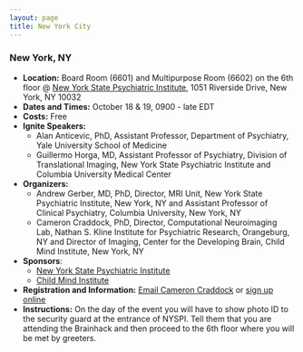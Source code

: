 ```yaml
---
layout: page
title: New York City
---
```


<h3>New York, NY</h3>
<ul>
	<li><strong>Location:</strong> Board Room (6601) and Multipurpose Room (6602) on the 6th floor @ <a href="http://nyspi.org/directions" target="_blank">New York State Psychiatric Institute</a>, 1051 Riverside Drive, New York, NY 10032</li>
	<li><strong>Dates and Times:</strong> October 18 &amp; 19, 0900 - late EDT</li>
	<li><strong>Costs:</strong> Free</li>
	<li><strong>Ignite Speakers:</strong>
<ul>
	<li>Alan Anticevic, PhD, Assistant Professor, Department of Psychiatry, Yale University School of Medicine</li>
	<li>Guillermo Horga, MD, Assistant Professor of Psychiatry, Division of Translational Imaging, New York State Psychiatric Institute and Columbia University Medical Center</li>
</ul>
</li>
	<li><strong>Organizers:</strong>
<ul>
	<li>Andrew Gerber, MD, PhD, Director, MRI Unit, New York State Psychiatric Institute, New York, NY and Assistant Professor of Clinical Psychiatry, Columbia University, New York, NY</li>
	<li>Cameron Craddock, PhD, Director, Computational Neuroimaging Lab, Nathan S. Kline Institute for Psychiatric Research, Orangeburg, NY and Director of Imaging, Center for the Developing Brain, Child Mind Institute, New York, NY</li>
</ul>
</li>
	<li><strong>Sponsors</strong>:
<ul>
	<li><a title="NYSPI" href="http://nyspi.org" target="_blank">New York State Psychiatric Institute</a></li>
	<li><a title="CMI" href="http://childmind.org/" target="_blank">Child Mind Institute</a></li>
</ul>
</li>
	<li><strong>Registration and Information:</strong> <a href="mailto:cameron.craddock@gmail.com"> Email Cameron Craddock</a> or <a href="http://goo.gl/forms/hB5TXbJg11" target="_blank">sign up online</a></li>
	<li><strong>Instructions:</strong> On the day of the event you will have to show photo ID to the security guard at the entrance of NYSPI. Tell them that you are attending the Brainhack and then proceed to the 6th floor where you will be met by greeters.</li>
</ul>